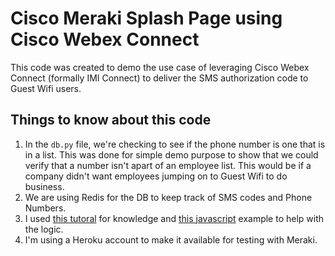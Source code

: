 # Cisco Meraki Splash Page using Cisco Webex Connect

This code was created to demo the use case of leveraging Cisco Webex Connect (formally IMI Connect) to deliver the SMS authorization code to Guest Wifi users.

## Things to know about this code

1. In the `db.py` file, we're checking to see if the phone number is one that is in a list.  This was done for simple demo purpose to show that we could verify that a number isn't apart of an employee list.  This would be if a company didn't want employees jumping on to Guest Wifi to do business. 
1. We are using Redis for the DB to keep track of SMS codes and Phone Numbers.
1. I used [this tutoral](https://developer.cisco.com/meraki/captive-portal-api/#!click-through-api) for knowledge and [this javascript](https://github.com/dexterlabora/excap-clientjs) example to help with the logic. 
1. I'm using a Heroku account to make it available for testing with Meraki. 